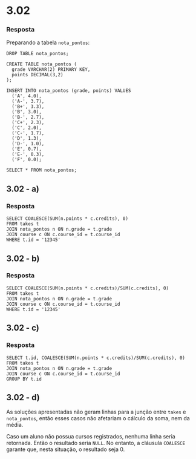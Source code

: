 # 3.02



### Resposta

Preparando a tabela `nota_pontos`:

```
DROP TABLE nota_pontos;

CREATE TABLE nota_pontos (
  grade VARCHAR(2) PRIMARY KEY,
  points DECIMAL(3,2)
);

INSERT INTO nota_pontos (grade, points) VALUES
  ('A', 4.0),
  ('A-', 3.7),
  ('B+', 3.3),
  ('B', 3.0),
  ('B-', 2.7),
  ('C+', 2.3),
  ('C', 2.0),
  ('C-', 1.7),
  ('D', 1.3),
  ('D-', 1.0),
  ('E', 0.7),
  ('E-', 0.3),
  ('F', 0.0);

SELECT * FROM nota_pontos;
```

## 3.02 - a)

### Resposta

```
SELECT COALESCE(SUM(n.points * c.credits), 0)
FROM takes t
JOIN nota_pontos n ON n.grade = t.grade
JOIN course c ON c.course_id = t.course_id
WHERE t.id = '12345'
```

## 3.02 - b)

### Resposta

```
SELECT COALESCE(SUM(n.points * c.credits)/SUM(c.credits), 0)
FROM takes t
JOIN nota_pontos n ON n.grade = t.grade
JOIN course c ON c.course_id = t.course_id
WHERE t.id = '12345'
```

## 3.02 - c)

### Resposta

```
SELECT t.id, COALESCE(SUM(n.points * c.credits)/SUM(c.credits), 0)
FROM takes t
JOIN nota_pontos n ON n.grade = t.grade
JOIN course c ON c.course_id = t.course_id
GROUP BY t.id
```

## 3.02 - d)

As soluções apresentadas não geram linhas para a junção entre `takes` e
`nota_pontos`, então esses casos não afetariam o cálculo da soma, nem da
média.

Caso um aluno não possua cursos registrados, nenhuma linha seria retornada.
Então o resultado seria `NULL`. No entanto, a cláusula `COALESCE`
garante que, nesta situação, o resultado seja 0.
